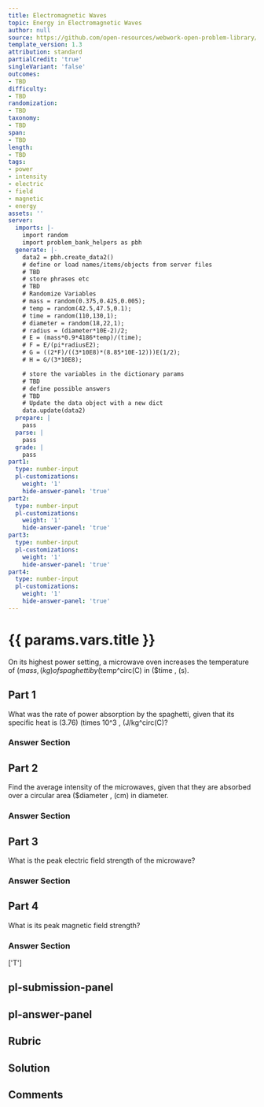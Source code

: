 ```yaml
---
title: Electromagnetic Waves
topic: Energy in Electromagnetic Waves
author: null
source: https://github.com/open-resources/webwork-open-problem-library/tree/master/Contrib/BrockPhysics/College_Physics_Urone/24.Electromagnetic_Waves/24-04.Energy_in_Electromagnetic_Waves/NU_U17_24_04_014.pg
template_version: 1.3
attribution: standard
partialCredit: 'true'
singleVariant: 'false'
outcomes:
- TBD
difficulty:
- TBD
randomization:
- TBD
taxonomy:
- TBD
span:
- TBD
length:
- TBD
tags:
- power
- intensity
- electric
- field
- magnetic
- energy
assets: ''
server:
  imports: |-
    import random
    import problem_bank_helpers as pbh
  generate: |-
    data2 = pbh.create_data2()
    # define or load names/items/objects from server files
    # TBD
    # store phrases etc
    # TBD
    # Randomize Variables
    # mass = random(0.375,0.425,0.005);
    # temp = random(42.5,47.5,0.1);
    # time = random(110,130,1);
    # diameter = random(18,22,1);
    # radius = (diameter*10E-2)/2;
    # E = (mass*0.9*4186*temp)/(time);
    # F = E/(pi*radiusE2);
    # G = ((2*F)/((3*10E8)*(8.85*10E-12)))E(1/2);
    # H = G/(3*10E8);

    # store the variables in the dictionary params
    # TBD
    # define possible answers
    # TBD
    # Update the data object with a new dict
    data.update(data2)
  prepare: |
    pass
  parse: |
    pass
  grade: |
    pass
part1:
  type: number-input
  pl-customizations:
    weight: '1'
    hide-answer-panel: 'true'
part2:
  type: number-input
  pl-customizations:
    weight: '1'
    hide-answer-panel: 'true'
part3:
  type: number-input
  pl-customizations:
    weight: '1'
    hide-answer-panel: 'true'
part4:
  type: number-input
  pl-customizations:
    weight: '1'
    hide-answer-panel: 'true'
---
```


# {{ params.vars.title }} 


On its highest power setting, a microwave oven increases the temperature of ($mass , (kg) of spaghetti by ($temp^circ(C) in ($time , (s).

## Part 1 
What was the rate of power absorption by the spaghetti, given that its specific heat is (3.76) (times 10^3 , (J/kg^circ(C)? 


 ### Answer Section

## Part 2 
Find the average intensity of the microwaves, given that they are absorbed over a circular area ($diameter , (cm) in diameter. 


 ### Answer Section

## Part 3 
What is the peak electric field strength of the microwave? 


 ### Answer Section

## Part 4 
What is its peak magnetic field strength? 


 ### Answer Section
['T']

## pl-submission-panel 


## pl-answer-panel 


## Rubric 


## Solution 


## Comments 


